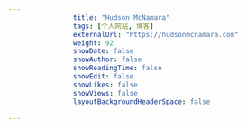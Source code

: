 ---
                title: "Hudson McNamara"
                tags: [个人网站, 博客]
                externalUrl: "https://hudsonmcnamara.com"
                weight: 92
                showDate: false
                showAuthor: false
                showReadingTime: false
                showEdit: false
                showLikes: false
                showViews: false
                layoutBackgroundHeaderSpace: false
                ---

